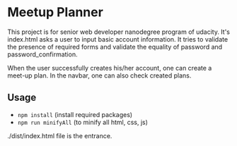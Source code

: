 # Meetup Planner

This project is for senior web developer nanodegree program of udacity. It's index.html asks a user to input basic account information. It tries to validate the presence of required forms and validate the equality of password and password_confirmation.

When the user successfully creates his/her account, one can create a meet-up plan. In the navbar, one can also check created plans.  

## Usage

* `npm install` (install required packages)
* `npm run minifyAll` (to minify all html, css, js)

./dist/index.html file is the entrance.
